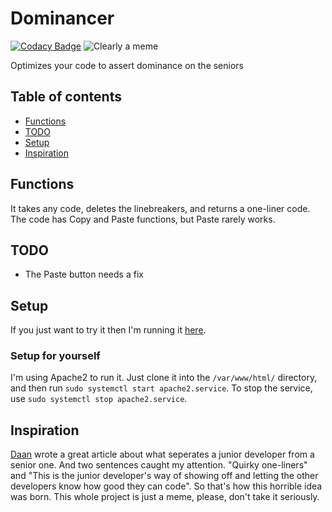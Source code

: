 # Dominancer

[![Codacy Badge](https://api.codacy.com/project/badge/Grade/dfc1a32df0e945b89394101efe83a2d9)](https://app.codacy.com/manual/RandomByteFF/Dominancer?utm_source=github.com&utm_medium=referral&utm_content=RandomByteFF/Dominancer&utm_campaign=Badge_Grade_Dashboard)
<img alt="Clearly a meme" src="https://img.shields.io/badge/Clearly-a meme-brightgreen"><br>

Optimizes your code to assert dominance on the seniors

## Table of contents
*   [Functions](#functions)
*   [TODO](#todo)
*   [Setup](#setup)
*   [Inspiration](#inspiration)

## Functions
It takes any code, deletes the linebreakers, and returns a one-liner code. The code has Copy and Paste functions, but Paste rarely works.

## TODO
*   The Paste button needs a fix

## Setup
If you just want to try it then I'm running it <a href="http://notmyevilbotnet.ddns.net/dominancer">here</a>. 
### Setup for yourself
I'm using Apache2 to run it. Just clone it into the `/var/www/html/` directory, and then run `sudo systemctl start apache2.service`. To stop the service, use `sudo systemctl stop apache2.service`.

## Inspiration
<a href="https://medium.com/better-programming/the-differences-between-a-junior-mid-level-and-senior-developer-bb2cb2eb000d">Daan</a> wrote a great article about what seperates a junior developer from a senior one. And two sentences caught my attention. "Quirky one-liners" and "This is the junior developer's way of showing off and letting the other developers know how good they can code". So that's how this horrible idea was born. This whole project is just a meme, please, don't take it seriously.
